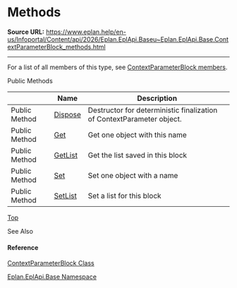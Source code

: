 # Methods

**Source URL:** https://www.eplan.help/en-us/Infoportal/Content/api/2026/Eplan.EplApi.Baseu~Eplan.EplApi.Base.ContextParameterBlock_methods.html

---

For a list of all members of this type, see [ContextParameterBlock members](Eplan.EplApi.Baseu~Eplan.EplApi.Base.ContextParameterBlock_members.html).

Public Methods

|  | Name | Description |
| --- | --- | --- |
| Public Method | [Dispose](Eplan.EplApi.Baseu~Eplan.EplApi.Base.ContextParameterBlock~Dispose().html) | Destructor for deterministic finalization of ContextParameter object. |
| Public Method | [Get](Eplan.EplApi.Baseu~Eplan.EplApi.Base.ContextParameterBlock~Get.html) | Get one object with this name |
| Public Method | [GetList](Eplan.EplApi.Baseu~Eplan.EplApi.Base.ContextParameterBlock~GetList.html) | Get the list saved in this block |
| Public Method | [Set](Eplan.EplApi.Baseu~Eplan.EplApi.Base.ContextParameterBlock~Set.html) | Set one object with a name |
| Public Method | [SetList](Eplan.EplApi.Baseu~Eplan.EplApi.Base.ContextParameterBlock~SetList.html) | Set a list for this block |

[Top](#top)

See Also

#### Reference

[ContextParameterBlock Class](Eplan.EplApi.Baseu~Eplan.EplApi.Base.ContextParameterBlock.html)
  
[Eplan.EplApi.Base Namespace](Eplan.EplApi.Baseu~Eplan.EplApi.Base_namespace.html)